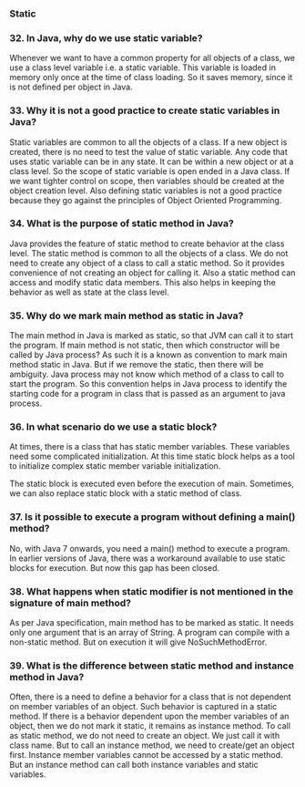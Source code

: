 
### Static

### 32. In Java, why do we use static variable?

Whenever we want to have a common property for all objects of a class, we use a class level variable i.e. a static variable. This variable is loaded in memory only once at the time of class loading. So it saves memory, since it is not defined per object in Java.

### 33. Why it is not a good practice to create static variables in Java? 

Static variables are common to all the objects of a class. If a new object is created, there is no need to test the value of static variable. Any code that uses static variable can be in any state. It can be within a new object or at a class level. So the scope of static variable is open ended in a Java class. If we want tighter control on scope, then variables should be created at the object creation level. Also defining static variables is not a good practice because they go against the principles of Object Oriented Programming.

### 34. What is the purpose of static method in Java? 
Java provides the feature of static method to create behavior at the
class level. The static method is common to all the objects of a
class. We do not need to create any object of a class to call a static
method. So it provides convenience of not creating an object for
calling it.
Also a static method can access and modify static data members.
This also helps in keeping the behavior as well as state at the class
level.

### 35. Why do we mark main method as static in Java?
The main method in Java is marked as static, so that JVM can call it
to start the program. If main method is not static, then which
constructor will be called by Java process?
As such it is a known as convention to mark main method static in
Java. But if we remove the static, then there will be ambiguity. Java
process may not know which method of a class to call to start the
program.
So this convention helps in Java process to identify the starting code
for a program in class that is passed as an argument to java process.

### 36. In what scenario do we use a static block?
At times, there is a class that has static member variables. These variables need some complicated initialization. At this time static block helps as a tool to initialize complex static member variable initialization.

The static block is executed even before the execution of main. Sometimes, we can also replace static block with a static method of class.
### 37. Is it possible to execute a program without defining a main() method?
No, with Java 7 onwards, you need a main() method to execute a program. In earlier versions of Java, there was a workaround available to use static blocks for execution. But now this gap has
been closed.
### 38. What happens when static modifier is not mentioned in the signature of main method?
As per Java specification, main method has to be marked as static. It needs only one argument that is an array of String. A program can compile with a non-static method. But on execution
it will give NoSuchMethodError. 
### 39. What is the difference between static method and instance method in Java?
Often, there is a need to define a behavior for a class that is not
dependent on member variables of an object. Such behavior is
captured in a static method. If there is a behavior dependent upon
the member variables of an object, then we do not mark it static, it
remains as instance method.
To call as static method, we do not need to create an object. We just
call it with class name. But to call an instance method, we need to
create/get an object first.
Instance member variables cannot be accessed by a static method.
But an instance method can call both instance variables and static
variables.